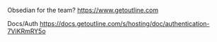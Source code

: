 Obsedian for the team?
https://www.getoutline.com

Docs/Auth
https://docs.getoutline.com/s/hosting/doc/authentication-7ViKRmRY5o